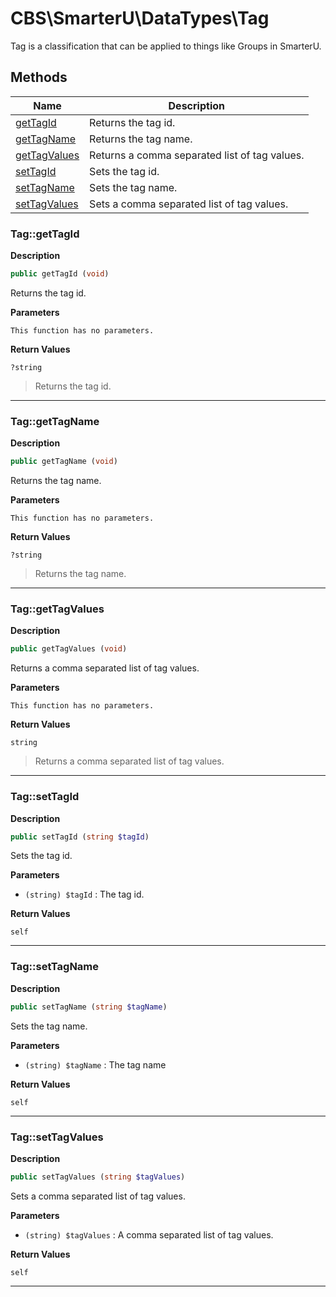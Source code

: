 # CBS\SmarterU\DataTypes\Tag  

Tag is a classification that can be applied to things like Groups in
SmarterU.





## Methods

| Name | Description |
|------|-------------|
|[getTagId](#taggettagid)|Returns the tag id.|
|[getTagName](#taggettagname)|Returns the tag name.|
|[getTagValues](#taggettagvalues)|Returns a comma separated list of tag values.|
|[setTagId](#tagsettagid)|Sets the tag id.|
|[setTagName](#tagsettagname)|Sets the tag name.|
|[setTagValues](#tagsettagvalues)|Sets a comma separated list of tag values.|




### Tag::getTagId  

**Description**

```php
public getTagId (void)
```

Returns the tag id. 

 

**Parameters**

`This function has no parameters.`

**Return Values**

`?string`

> Returns the tag id.


<hr />


### Tag::getTagName  

**Description**

```php
public getTagName (void)
```

Returns the tag name. 

 

**Parameters**

`This function has no parameters.`

**Return Values**

`?string`

> Returns the tag name.


<hr />


### Tag::getTagValues  

**Description**

```php
public getTagValues (void)
```

Returns a comma separated list of tag values. 

 

**Parameters**

`This function has no parameters.`

**Return Values**

`string`

> Returns a comma separated list of tag values.


<hr />


### Tag::setTagId  

**Description**

```php
public setTagId (string $tagId)
```

Sets the tag id. 

 

**Parameters**

* `(string) $tagId`
: The tag id.  

**Return Values**

`self`




<hr />


### Tag::setTagName  

**Description**

```php
public setTagName (string $tagName)
```

Sets the tag name. 

 

**Parameters**

* `(string) $tagName`
: The tag name  

**Return Values**

`self`




<hr />


### Tag::setTagValues  

**Description**

```php
public setTagValues (string $tagValues)
```

Sets a comma separated list of tag values. 

 

**Parameters**

* `(string) $tagValues`
: A comma separated list of tag values.  

**Return Values**

`self`




<hr />

